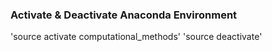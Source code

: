 

### Activate & Deactivate Anaconda Environment
'source activate computational_methods'
'source deactivate'
